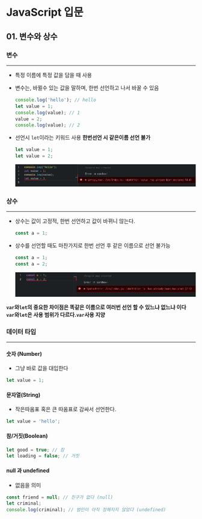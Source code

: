 # JavaScript 입문

## 01. 변수와 상수

### 변수

---

- 특정 이름에 특정 값을 담을 때 사용
- 변수는, 바뀔수 있는 값을 말하며, 한번 선언하고 나서 바꿀 수 있음

  ```javascript
  console.log('hello'); // hello
  let value = 1;
  console.log(value); // 1
  value = 2;
  console.log(value); // 2
  ```

- 선언시 `let`이라는 키워드 사용 **한번선언 시 같은이름 선언 불가**

  ```javascript
  let value = 1;
  let value = 2;
  ```

  ![value error](/src/image/variation_error.jpg)

### 상수

---

- 상수는 값이 고정적, 한번 선언하고 값이 바뀌니 않는다.

  ```javascript
  const a = 1;
  ```

- 상수를 선언할 때도 마찬가지로 한번 선언 후 같은 이름으로 선언 불가능

  ```javascript
  const a = 1;
  const a = 2;
  ```

  ![constant error](/src/image/constant_error.jpg)

**`var`와`let`의 중요한 차이점은 똑같은 이름으로 여러번 선언 할 수 있느냐 없느냐 이다**<br>
**`var`와`let`은 사용 범위가 다르다.`var`사용 지양**

### 데이터 타입

---

#### 숫자 (Number)

- 그냥 바로 값을 대입한다

```javascript
let value = 1;
```

#### 문자열(String)

- 작은따옴표 혹은 큰 따옴표로 감싸서 선언한다.

```javascript
let value = 'hello';
```

#### 참/거짓(Boolean)

```javascript
let good = true; // 참
let loading = false; // 거짓
```

#### null 과 undefined

- 없음을 의미

```javascript
const friend = null; // 친구가 없다 (null)
let criminal;
console.log(criminal); // 범인이 아직 정해지지 않았다 (undefined)
```
